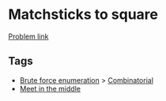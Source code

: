 # Matchsticks to square

[Problem link](https://leetcode.com/problems/matchsticks-to-square)

## Tags

* [Brute force enumeration](/README.md#Brute_force_enumeration) > [Combinatorial](/README.md#Brute_force_enumeration-Combinatorial)
* [Meet in the middle](/README.md#Meet_in_the_middle)
